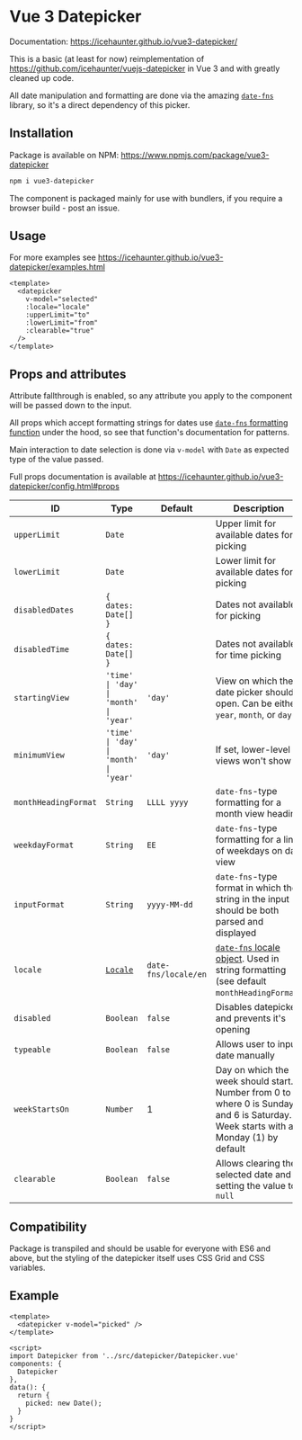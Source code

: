# Vue 3 Datepicker

Documentation: https://icehaunter.github.io/vue3-datepicker/

This is a basic (at least for now) reimplementation of https://github.com/icehaunter/vuejs-datepicker in Vue 3 and with greatly cleaned up code.

All date manipulation and formatting are done via the amazing [`date-fns`](https://date-fns.org/) library, so it's a direct dependency of this picker.

## Installation

Package is available on NPM: https://www.npmjs.com/package/vue3-datepicker

```sh
npm i vue3-datepicker
```

The component is packaged mainly for use with bundlers, if you require a browser build - post an issue.

## Usage

For more examples see https://icehaunter.github.io/vue3-datepicker/examples.html

```vue
<template>
  <datepicker
    v-model="selected"
    :locale="locale"
    :upperLimit="to"
    :lowerLimit="from"
    :clearable="true"
  />
</template>
```

## Props and attributes

Attribute fallthrough is enabled, so any attribute you apply to the component will be passed down to the input.

All props which accept formatting strings for dates use [`date-fns` formatting function](https://date-fns.org/docs/format) under the hood, so see that function's documentation for patterns.

Main interaction to date selection is done via `v-model` with `Date` as expected type of the value passed.

Full props documentation is available at https://icehaunter.github.io/vue3-datepicker/config.html#props

| ID                   | Type                                                     | Default              | Description                                                                                                                            |
| -------------------- | -------------------------------------------------------- | -------------------- | -------------------------------------------------------------------------------------------------------------------------------------- |
| `upperLimit`         | `Date`                                                   |                      | Upper limit for available dates for picking                                                                                            |
| `lowerLimit`         | `Date`                                                   |                      | Lower limit for available dates for picking                                                                                            |
| `disabledDates`      | `{ dates: Date[] }`                                      |                      | Dates not available for picking                                                                                                        |
| `disabledTime`       | `{ dates: Date[] }`                                      |                      | Dates not available for time picking                                                                                                   |
| `startingView`       | `'time' \| 'day' \| 'month' \| 'year'`                   | `'day'`              | View on which the date picker should open. Can be either `year`, `month`, or `day`                                                     |
| `minimumView`        | `'time' \| 'day' \| 'month' \| 'year'`                   | `'day'`              | If set, lower-level views won't show                                                                                                   |
| `monthHeadingFormat` | `String`                                                 | `LLLL yyyy`          | `date-fns`-type formatting for a month view heading                                                                                    |
| `weekdayFormat`      | `String`                                                 | `EE`                 | `date-fns`-type formatting for a line of weekdays on day view                                                                          |
| `inputFormat`        | `String`                                                 | `yyyy-MM-dd`         | `date-fns`-type format in which the string in the input should be both parsed and displayed                                            |
| `locale`             | [`Locale`](https://date-fns.org/v2.16.1/docs/I18n#usage) | `date-fns/locale/en` | [`date-fns` locale object](https://date-fns.org/v2.16.1/docs/I18n#usage). Used in string formatting (see default `monthHeadingFormat`) |
| `disabled`           | `Boolean`                                                | `false`              | Disables datepicker and prevents it's opening                                                                                          |
| `typeable`           | `Boolean`                                                | `false`              | Allows user to input date manually                                                                                                     |
| `weekStartsOn`       | `Number`                                                 | 1                    | Day on which the week should start. Number from 0 to 6, where 0 is Sunday and 6 is Saturday. Week starts with a Monday (1) by default  |
| `clearable`          | `Boolean`                                                | `false`              | Allows clearing the selected date and setting the value to `null`                                                                      |

## Compatibility

Package is transpiled and should be usable for everyone with ES6 and above, but the styling of the datepicker itself uses CSS Grid and CSS variables.

## Example

```vue
<template>
  <datepicker v-model="picked" />
</template>

<script>
import Datepicker from '../src/datepicker/Datepicker.vue'
components: {
  Datepicker
},
data(): {
  return {
    picked: new Date();
  }
}
</script>
```
